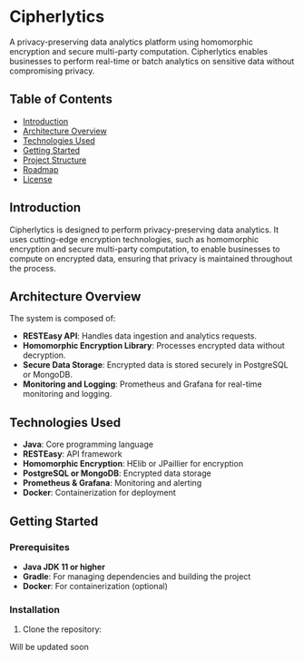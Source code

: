 # Cipherlytics

A privacy-preserving data analytics platform using homomorphic encryption and secure multi-party computation. Cipherlytics enables businesses to perform real-time or batch analytics on sensitive data without compromising privacy.

## Table of Contents
- [Introduction](#introduction)
- [Architecture Overview](#architecture-overview)
- [Technologies Used](#technologies-used)
- [Getting Started](#getting-started)
- [Project Structure](#project-structure)
- [Roadmap](#roadmap)
- [License](#license)

## Introduction

Cipherlytics is designed to perform privacy-preserving data analytics. It uses cutting-edge encryption technologies, such as homomorphic encryption and secure multi-party computation, to enable businesses to compute on encrypted data, ensuring that privacy is maintained throughout the process.

## Architecture Overview

The system is composed of:
- **RESTEasy API**: Handles data ingestion and analytics requests.
- **Homomorphic Encryption Library**: Processes encrypted data without decryption.
- **Secure Data Storage**: Encrypted data is stored securely in PostgreSQL or MongoDB.
- **Monitoring and Logging**: Prometheus and Grafana for real-time monitoring and logging.

## Technologies Used
- **Java**: Core programming language
- **RESTEasy**: API framework
- **Homomorphic Encryption**: HElib or JPaillier for encryption
- **PostgreSQL or MongoDB**: Encrypted data storage
- **Prometheus & Grafana**: Monitoring and alerting
- **Docker**: Containerization for deployment

## Getting Started

### Prerequisites
- **Java JDK 11 or higher**
- **Gradle**: For managing dependencies and building the project
- **Docker**: For containerization (optional)

### Installation

1. Clone the repository:

Will be updated soon 

